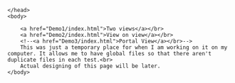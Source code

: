 <!DOCTYPE html>

<html>
    <head>

    </head>
    <body>
        
        <a href="Demo1/index.html">Two views</a></br>
        <a href="Demo2/index.html">View on view</a></br>
        <!--<a href="Demo3/index.html">Portal View</a></br>-->
        This was just a temporary place for when I am working on it on my computer. It allows me to have global files so that there aren't duplicate files in each test.<br>
        Actual designing of this page will be later.
    </body>
</html>